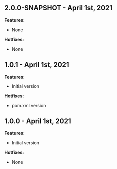## 2.0.0-SNAPSHOT - April 1st, 2021
**Features:**
- None

**Hotfixes:**
- None

## 1.0.1 - April 1st, 2021
**Features:**
- Initial version

**Hotfixes:**
- pom.xml version

## 1.0.0 - April 1st, 2021
**Features:**
- Initial version

**Hotfixes:**
- None
